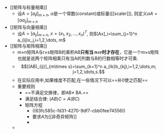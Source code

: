 - [[矩阵与标量相乘]]
	- 设$A=[a_ij]_{m\times n}$, $\alpha$是一个常数(constant)或标量([[scaler]]), 则定义$\alpha A=[\alpha a_{ij}]_{m\times n}$
- [[矩阵与向量相乘]]
	- 设$A=[a_{ij}]_{m\times n}$, $x=(x_1,x_2,\dots, x_n)^T$, 则$[Ax]_i=\sum_{j=1}^n a_{ij}x_j,i=1,2,\dots, m$
- [[矩阵与矩阵相乘]]
	- m×n矩阵A与r×s矩阵B的乘积AB**只有当 n=r时才存在**，它是一个m×s矩阵也就是说两个矩阵相乘只有当A的列数与B的行数相等时才可乘.
	- $$[(AB)_{ij}]_{m\times s}=\sum_{k=1}^n a_{ik}b_{kj},i=1,2,\dots,m; j=1,2,\dots,s.$$
	- 在实际应用中,如果维度不匹配,在一些情况下可以==补0使之匹配==
	- 重要规则
		- ==不满足交换律，即AB≠ BA.==
		- 满足结合律: $(AB)C=A(BC)$
		- 矩阵方程
			- ((63fc585c-fd31-4270-9df7-cbb0fee74556))
			- 要求$A$为[[非奇异矩阵]]
			-
	-
